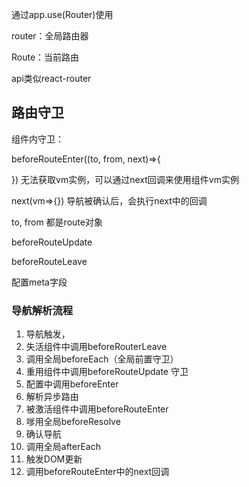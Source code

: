 通过app.use(Router)使用



router：全局路由器

Route：当前路由

api类似react-router



## 路由守卫

组件内守卫：

beforeRouteEnter((to, from, next)=>{ 

 })   无法获取vm实例，可以通过next回调来使用组件vm实例

next(vm=>{}) 导航被确认后，会执行next中的回调

to, from 都是route对象

beforeRouteUpdate

beforeRouteLeave



配置meta字段





### 导航解析流程

1. 导航触发，
2. 失活组件中调用beforeRouterLeave
3. 调用全局beforeEach（全局前置守卫）
4. 重用组件中调用beforeRouteUpdate 守卫
5. 配置中调用beforeEnter
6. 解析异步路由
7. 被激活组件中调用beforeRouteEnter
8. 嗲用全局beforeResolve
9. 确认导航
10. 调用全局afterEach
11. 触发DOM更新
12. 调用beforeRouteEnter中的next回调
